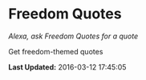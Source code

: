 # Freedom Quotes
*Alexa, ask Freedom Quotes for a quote*

Get freedom-themed quotes

**Last Updated:** 2016-03-12 17:45:05